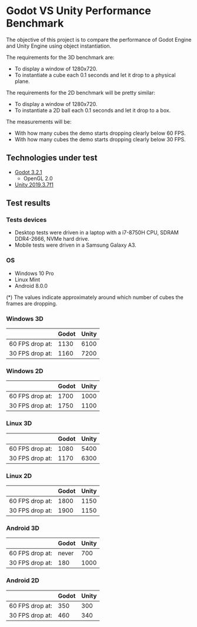 # Godot VS Unity Performance Benchmark

The objective of this project is to compare the performance of Godot Engine and Unity Engine using object instantiation.

The requirements for the 3D benchmark are:

- To display a window of 1280x720.
- To instantiate a cube each 0.1 seconds and let it drop to a physical plane.

The requirements for the 2D benchmark will be pretty similar:

- To display a window of 1280x720.
- To instantiate a 2D ball each 0.1 seconds and let it drop to a box.

The measurements will be:

- With how many cubes the demo starts dropping clearly below 60 FPS.
- With how many cubes the demo starts dropping clearly below 30 FPS.

## Technologies under test

- [Godot 3.2.1](https://godotengine.org/)
  - OpenGL 2.0
- [Unity 2019.3.7f1](https://unity.com/)

## Test results

### Tests devices

- Desktop tests were driven in a laptop with a i7-8750H CPU, SDRAM DDR4-2666, NVMe hard drive.
- Mobile tests were driven in a Samsung Galaxy A3.

### OS

- Windows 10 Pro
- Linux Mint
- Android 8.0.0

(*) The values indicate approximately around which number of cubes the frames are dropping.

### Windows 3D

|                 | Godot | Unity |
| --------------- | ----- | ----- |
| 60 FPS drop at: | 1130  | 6100  |
| 30 FPS drop at: | 1160  | 7200  |

### Windows 2D

|                 | Godot | Unity |
| --------------- | ----- | ----- |
| 60 FPS drop at: | 1700  | 1000  |
| 30 FPS drop at: | 1750  | 1100  |

### Linux 3D

|                 | Godot | Unity |
| --------------- | ----- | ----- |
| 60 FPS drop at: | 1080  | 5400  |
| 30 FPS drop at: | 1170  | 6300  |

### Linux 2D

|                 | Godot | Unity |
| --------------- | ----- | ----- |
| 60 FPS drop at: | 1800  | 1150  |
| 30 FPS drop at: | 1900  | 1150  |

### Android 3D

|                 | Godot | Unity |
| --------------- | ----- | ----- |
| 60 FPS drop at: | never | 700   |
| 30 FPS drop at: | 180   | 1000  |

### Android 2D

|                 | Godot | Unity |
| --------------- | ----- | ----- |
| 60 FPS drop at: | 350   |  300  |
| 30 FPS drop at: | 460   |  340  |
